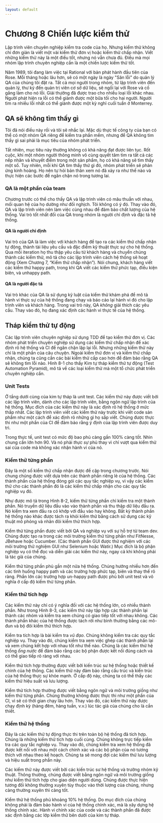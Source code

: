 ```yaml
---
layout: default
---
```


# Chương 8 Chiến lược kiểm thử

Lập trình viên chuyên nghiệp kiểm tra code của họ. Nhưng kiểm thử không chỉ đơn giản là viết một vài kiểm thử đơn vị hoặc kiểm thử chấp nhận. Viết những kiểm thử này là một điều tốt, nhưng nó vẫn chưa đủ. Điều mà mọi nhóm lập trình chuyên nghiệp cần là một chiến lược kiểm thử tốt.

Năm 1989, tôi đang làm việc tại Rational với bản phát hành đầu tiên của Rose. Mỗi tháng hoặc lâu hơn, sẽ có một ngày là ngày "Săn lỗi" do quản lý QA của chúng tôi đặt ra. Tất cả mọi người trong nhóm, từ lập trình viên đến quản lý, thư ký đến quản trị viên cơ sở dữ liệu, sẽ ngồi lại với Rose và cố gắng làm cho nó lỗi. Giải thưởng đã được trao cho nhiều loại lỗi khác nhau. Người phát hiện ra lỗi có thể giành được một bữa tối cho hai người. Người tìm ra nhiều lỗi nhất có thể giành được một kỳ nghỉ cuối tuần ở Monterrey.

## QA sẽ không tìm thấy gì

Tôi đã nói điều này rồi và tôi sẽ nhắc lại. Mặc dù thực tế công ty của bạn có thể có một nhóm QA riêng để kiểm tra phần mềm, nhưng để QA không tìm thấy gì sai phải là mục tiêu của nhóm phát triển.

Tất nhiên, mục tiêu này thường không có khả năng đạt được liên tục. Rốt cuộc, khi một nhóm người thông minh vô cùng quyết tâm tìm ra tất cả các nếp nhăn và khuyết điểm trong một sản phẩm, họ có khả năng sẽ tìm thấy một số. Tuy nhiên, mỗi khi QA tìm thấy thứ gì đó, nhóm phát triển sẽ phản ứng kinh hoàng. Họ nên tự hỏi bản thân xem nó đã xảy ra như thế nào và thực hiện các bước để ngăn chặn nó trong tương lai.

### QA là một phần của team

Chương trước có thể cho thấy QA và lập trình viên có mâu thuẫn với nhau, mối quan hệ của họ dường như đối nghịch. Tôi không có ý đó. Thay vào đó, QA và lập trình viên nên làm việc cùng nhau để đảm bảo chất lượng của hệ thống. Vai trò tốt nhất đối của QA trong nhóm là người chỉ định và đặc tả hệ thống.

#### QA là người chỉ định

Vai trò của QA là làm việc với khách hàng để tạo ra các kiểm thử chấp nhận tự động, thành tài liệu yêu cầu và đặc điểm kỹ thuật thực sự cho hệ thống. Qua mỗi iteration họ thu thập yêu cầu từ khách hàng và chuyển chúng thành các kiểm thử, mô tả cho các lập trình viên cách hệ thống sẽ hoạt động (Xem Chương 7, “Kiểm thử chấp nhận”). Nói chung, khách hàng viết các kiểm thử happy path, trong khi QA viết các kiểm thử phức tạp, điều kiện biên, và unhappy path.

#### QA là người đặc tả

Vai trò khác của QA là sử dụng kỷ luật của kiểm thử khám phá để mô tả hành vi thực sự của hệ thống đang chạy và báo cáo lại hành vi đó cho lập trình viên và khách hàng. Trong vai trò này, QA _không_ giải thích các yêu cầu. Thay vào đó, họ đang xác định các hành vi thực tế của hệ thống.

## Tháp kiểm thử tự động

Các lập trình viên chuyên nghiệp sử dụng TDD để tạo kiểm thử đơn vị. Các nhóm phát triển chuyên nghiệp sử dụng các kiểm thử chấp nhận để xác định rõ hệ thống và CI để ngăn chặn lặp lại lỗi. Nhưng những kiểm thử này chỉ là một phần của câu chuyện. Ngoài kiểm thử đơn vị và kiểm thử chấp nhận, chúng ta cũng cần các bài kiểm thử cấp cao hơn để đảm bảo rằng QA sẽ không tìm lỗi nào. Hình 8-1 cho thấy Kim tự tháp kiểm thử tự động (Test Automation Pyramid), mô tả về các loại kiểm thử mà một tổ chức phát triển chuyên nghiệp cần.

### Unit Tests

Ở tầng dưới cùng của kim tự tháp là unit test. Các kiểm thử này được viết bởi các lập trình viên, dành cho các lập trình viên, bằng ngôn ngữ lập trình của hệ thống. Mục đích của các kiểm thử này là xác định rõ hệ thống ở mức thấp nhất. Các lập trình viên viết các kiểm thử này trước khi viết code sản phẩm như một cách để xác định rõ những gì họ sắp viết. Chúng được thực thi như một phần của CI để đảm bảo rằng ý định của lập trình viên được duy trì.

Trong thực tế, unit test có mức độ bao phủ càng gần 100% càng tốt. Nhìn chung cần lớn hơn 90. Và nó phải _thực sự_ phủ thay vì chỉ vượt qua kiểm thử sai của code mà không xác nhận hành vi của nó.

### Kiểm thử từng phần

Đây là một số kiểm thử chấp nhận được đề cập trong chương trước. Nói chung chúng được viết dựa trên các thành phần riêng lẻ của hệ thống. Các thành phần của hệ thống đóng gói các quy tắc nghiệp vụ, vì vậy các kiểm thử cho các thành phần đó là các kiểm thử chấp nhận cho các quy tắc nghiệp vụ đó.

Như được mô tả trong Hình 8-2, kiểm thử từng phần chỉ kiểm tra một thành phần. Nó truyền dữ liệu đầu vào vào thành phần và thu thập dữ liệu đầu ra. Nó kiểm tra xem đầu ra có khớp với đầu vào hay không. Bất kỳ thành phần hệ thống nào khác được tách ra khỏi kiểm thử bằng cách sử dụng các kỹ thuật mô phỏng và nhân đôi kiểm thử thích hợp.

Kiểm thử từng phần được viết bởi QA và nghiệp vụ với sự hỗ trợ từ team dev. Chúng được tạo ra trong các môi trường kiểm thử từng phần như FitNesse, JBehave hoặc Cucumber. (Các thành phần GUI được thử nghiệm với các môi trường thử nghiệm GUI như Selenium hoặc Watir.) Mục đích là bộ phận nghiệp vụ có thể đọc và diễn giải các kiểm thử này, ngay cả khi không phải là tác giả của chúng.

Kiểm thử từng phần phủ gần một nửa hệ thống. Chúng hướng nhiều hơn đến các tình huống happy path và các trường hợp phức tạp, biên và thay thế rõ ràng. Phần lớn các trường hợp un-happy path được phủ bởi unit test và vô nghĩa ở cấp độ kiểm thử từng phần.

### Kiểm thử tích hợp

Các kiểm thử này chỉ có ý nghĩa đối với các hệ thống lớn, có nhiều thành phần. Như trong Hình 8-3, các kiểm thử này tập hợp các thành phần lại thành các nhóm và kiểm tra xem chúng có giao tiếp tốt với nhau không. Các thành phần khác của hệ thống được tách rời như bình thường bằng các mô-đun và bộ đôi kiểm thử thích hợp.

Kiểm tra tích hợp là bài kiểm tra _vũ đạo_. Chúng không kiểm tra các quy tắc nghiệp vụ. Thay vào đó, chúng kiểm tra xem việc ghép các thành phần lại và xem chúng kết hợp với nhau tốt như thế nào. Chúng là các kiểm thử hệ thống _ống nước_ để đảm bảo rằng các bộ phận được kết nối đúng cách và có thể giao tiếp rõ ràng với nhau.

Kiểm thử tích hợp thường được viết bởi kiến trúc sư hệ thống hoặc thiết kế chính của hệ thống. Các kiểm thử này đảm bảo rằng cấu trúc và kiến trúc của hệ thống thực sự khỏe mạnh. Ở cấp độ này, chúng ta có thể thấy các kiểm thử hiệu suất và lưu lượng.

Kiểm thử tích hợp thường được viết bằng ngôn ngữ và môi trường giống như kiểm thử từng phần. Chúng thường không được thực thi như một phần của CI, vì sẽ có thời gian chạy lâu hơn. Thay vào đó, các kiểm thử này được chạy định kỳ (hàng đêm, hàng tuần, v.v.) lúc tác giả của chúng cho là cần thiết.

### Kiểm thử hệ thống

Đây là các kiểm thử tự động thực thi trên toàn bộ hệ thống đã tích hợp. Chúng là những kiểm thử tích hợp cuối cùng. Chúng không trực tiếp kiểm tra các quy tắc nghiệp vụ. Thay vào đó, chúng kiểm tra xem hệ thống đã được kết nối với nhau một cách chính xác và các bộ phận của nó tương thích với nhau theo kế hoạch. Chúng ta sẽ mong đợi các kiểm thử lưu lượng và hiệu suất trong phần này.

Các kiểm thử này được viết bởi các kiến trúc sư hệ thống và trưởng nhóm kỹ thuật. Thông thường, chúng được viết bằng ngôn ngữ và môi trường giống như kiểm thử tích hợp cho giao diện người dùng. Chúng được thực hiện tương đối không thường xuyên tùy thuộc vào thời lượng của chúng, nhưng càng thường xuyên thì càng tốt.

Kiểm thử hệ thống phủ khoảng 10% hệ thống. Do mục đích của chúng không phải là đảm bảo hành vi của hệ thống chính xác, mà là xây dựng hệ thống chính xác. Hành vi chính xác của code và các thành phần đã được xác định bằng các lớp kiểm thử bên dưới của kim tự tháp.
